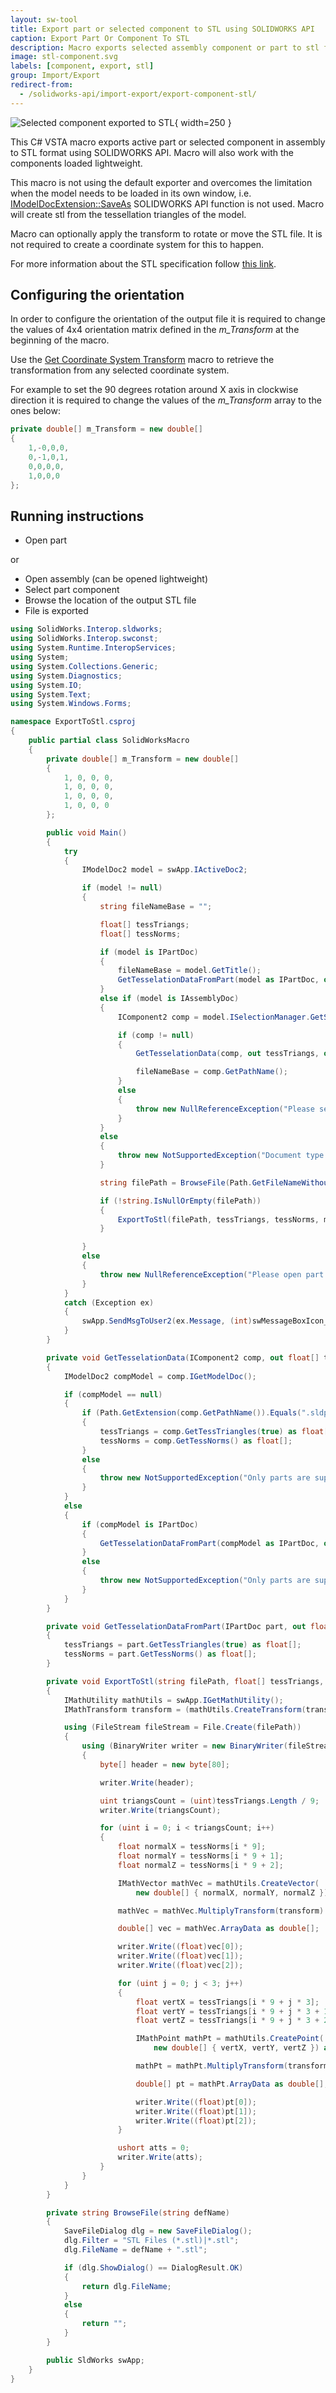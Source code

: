 ```yaml
---
layout: sw-tool
title: Export part or selected component to STL using SOLIDWORKS API
caption: Export Part Or Component To STL
description: Macro exports selected assembly component or part to stl format without the need of activating the document. Macro can optionally apply transformation to the exported STL to reorient the output
image: stl-component.svg
labels: [component, export, stl]
group: Import/Export
redirect-from:
  - /solidworks-api/import-export/export-component-stl/
---
```

![Selected component exported to STL](component-stl.png){ width=250 }

This C# VSTA macro exports active part or selected component in assembly to STL format using SOLIDWORKS API. Macro will also work with the components loaded lightweight.

This macro is not using the default exporter and overcomes the limitation when the model needs to be loaded in its own window, i.e. [IModelDocExtension::SaveAs](https://help.solidworks.com/2017/english/api/sldworksapi/solidworks.interop.sldworks~solidworks.interop.sldworks.imodeldocextension~saveas.html) SOLIDWORKS API function is not used. Macro will create stl from the tessellation triangles of the model.

Macro can optionally apply the transform to rotate or move the STL file. It is not required to create a coordinate system for this to happen.

For more information about the STL specification follow [this link](https://en.wikipedia.org/wiki/STL_(file_format)).

## Configuring the orientation

In order to configure the orientation of the output file it is required to change the values of 4x4 orientation matrix defined in the *m_Transform* at the beginning of the macro.

Use the [Get Coordinate System Transform](/docs/codestack/solidworks-api/geometry/transformation/get-coordinate-system-transform/) macro to retrieve the transformation from any selected coordinate system.

For example to set the 90 degrees rotation around X axis in clockwise direction it is required to change the values of the *m_Transform* array to the ones below:

~~~ cs
private double[] m_Transform = new double[]
{
    1,-0,0,0,
    0,-1,0,1,
    0,0,0,0,
    1,0,0,0
};
~~~

## Running instructions

* Open part

or

* Open assembly (can be opened lightweight)
* Select part component
* Browse the location of the output STL file
* File is exported

~~~ cs
using SolidWorks.Interop.sldworks;
using SolidWorks.Interop.swconst;
using System.Runtime.InteropServices;
using System;
using System.Collections.Generic;
using System.Diagnostics;
using System.IO;
using System.Text;
using System.Windows.Forms;

namespace ExportToStl.csproj
{
    public partial class SolidWorksMacro
    {
        private double[] m_Transform = new double[]
        {
            1, 0, 0, 0,
            1, 0, 0, 0,
            1, 0, 0, 0,
            1, 0, 0, 0
        };

        public void Main()
        {
            try
            {
                IModelDoc2 model = swApp.IActiveDoc2;

                if (model != null)
                {
                    string fileNameBase = "";

                    float[] tessTriangs;
                    float[] tessNorms;

                    if (model is IPartDoc)
                    {
                        fileNameBase = model.GetTitle();
                        GetTesselationDataFromPart(model as IPartDoc, out tessTriangs, out tessNorms);
                    }
                    else if (model is IAssemblyDoc)
                    {
                        IComponent2 comp = model.ISelectionManager.GetSelectedObjectsComponent3(1, -1) as IComponent2;

                        if (comp != null)
                        {
                            GetTesselationData(comp, out tessTriangs, out tessNorms);

                            fileNameBase = comp.GetPathName();
                        }
                        else
                        {
                            throw new NullReferenceException("Please select component");
                        }
                    }
                    else 
                    {
                        throw new NotSupportedException("Document type is not support, parts or assembly components are supported");
                    }

                    string filePath = BrowseFile(Path.GetFileNameWithoutExtension(fileNameBase));

                    if (!string.IsNullOrEmpty(filePath))
                    {
                        ExportToStl(filePath, tessTriangs, tessNorms, m_Transform);
                    }

                }
                else
                {
                    throw new NullReferenceException("Please open part or assembly");
                }
            }
            catch (Exception ex)
            {
                swApp.SendMsgToUser2(ex.Message, (int)swMessageBoxIcon_e.swMbStop, (int)swMessageBoxBtn_e.swMbOk);
            }
        }

        private void GetTesselationData(IComponent2 comp, out float[] tessTriangs, out float[] tessNorms)
        {
            IModelDoc2 compModel = comp.IGetModelDoc();

            if (compModel == null)
            {
                if (Path.GetExtension(comp.GetPathName()).Equals(".sldprt", StringComparison.CurrentCultureIgnoreCase))
                {
                    tessTriangs = comp.GetTessTriangles(true) as float[];
                    tessNorms = comp.GetTessNorms() as float[];
                }
                else
                {
                    throw new NotSupportedException("Only parts are supported");
                }
            }
            else
            {
                if (compModel is IPartDoc)
                {
                    GetTesselationDataFromPart(compModel as IPartDoc, out tessTriangs, out tessNorms);
                }
                else
                {
                    throw new NotSupportedException("Only parts are supported");
                }
            }
        }

        private void GetTesselationDataFromPart(IPartDoc part, out float[] tessTriangs, out float[] tessNorms) 
        {
            tessTriangs = part.GetTessTriangles(true) as float[];
            tessNorms = part.GetTessNorms() as float[];
        }

        private void ExportToStl(string filePath, float[] tessTriangs, float[] tessNorms, double[] transformMatrix)
        {
            IMathUtility mathUtils = swApp.IGetMathUtility();
            IMathTransform transform = (mathUtils.CreateTransform(transformMatrix) as IMathTransform).IInverse();

            using (FileStream fileStream = File.Create(filePath))
            {
                using (BinaryWriter writer = new BinaryWriter(fileStream))
                {
                    byte[] header = new byte[80];

                    writer.Write(header);

                    uint triangsCount = (uint)tessTriangs.Length / 9;
                    writer.Write(triangsCount);

                    for (uint i = 0; i < triangsCount; i++)
                    {
                        float normalX = tessNorms[i * 9];
                        float normalY = tessNorms[i * 9 + 1];
                        float normalZ = tessNorms[i * 9 + 2];

                        IMathVector mathVec = mathUtils.CreateVector(
                            new double[] { normalX, normalY, normalZ }) as IMathVector;

                        mathVec = mathVec.MultiplyTransform(transform) as IMathVector;

                        double[] vec = mathVec.ArrayData as double[];

                        writer.Write((float)vec[0]);
                        writer.Write((float)vec[1]);
                        writer.Write((float)vec[2]);

                        for (uint j = 0; j < 3; j++)
                        {
                            float vertX = tessTriangs[i * 9 + j * 3];
                            float vertY = tessTriangs[i * 9 + j * 3 + 1];
                            float vertZ = tessTriangs[i * 9 + j * 3 + 2];

                            IMathPoint mathPt = mathUtils.CreatePoint(
                                new double[] { vertX, vertY, vertZ }) as IMathPoint;

                            mathPt = mathPt.MultiplyTransform(transform) as IMathPoint;

                            double[] pt = mathPt.ArrayData as double[];

                            writer.Write((float)pt[0]);
                            writer.Write((float)pt[1]);
                            writer.Write((float)pt[2]);
                        }

                        ushort atts = 0;
                        writer.Write(atts);
                    }
                }
            }
        }

        private string BrowseFile(string defName)
        {
            SaveFileDialog dlg = new SaveFileDialog();
            dlg.Filter = "STL Files (*.stl)|*.stl";
            dlg.FileName = defName + ".stl";

            if (dlg.ShowDialog() == DialogResult.OK)
            {
                return dlg.FileName;
            }
            else
            {
                return "";
            }
        }

        public SldWorks swApp;
    }
}
~~~


